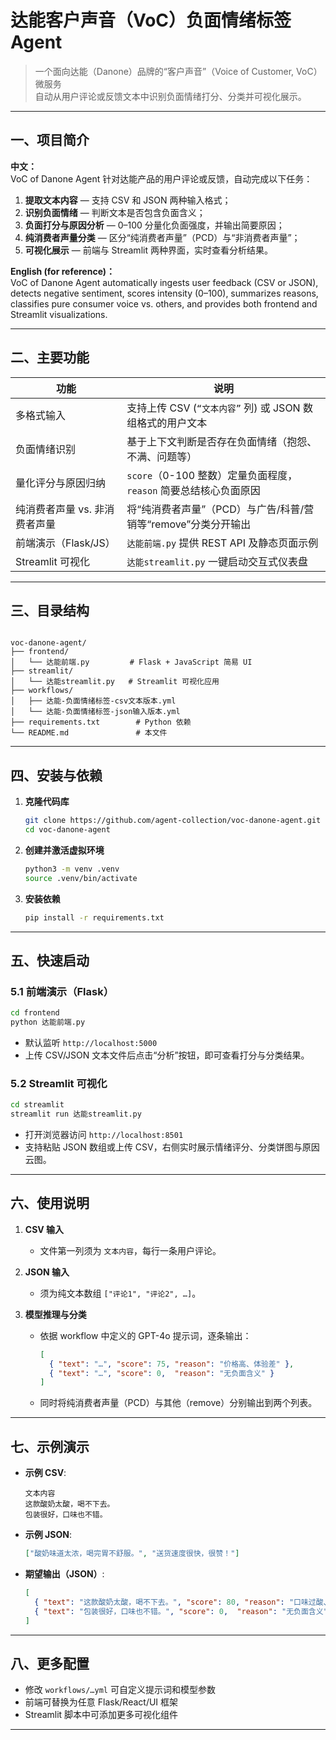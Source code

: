 # 达能客户声音（VoC）负面情绪标签 Agent

> 一个面向达能（Danone）品牌的“客户声音”（Voice of Customer, VoC）微服务  
> 自动从用户评论或反馈文本中识别负面情绪打分、分类并可视化展示。

---

## 一、项目简介

**中文：**  
VoC of Danone Agent 针对达能产品的用户评论或反馈，自动完成以下任务：  
1. **提取文本内容** — 支持 CSV 和 JSON 两种输入格式；  
2. **识别负面情绪** — 判断文本是否包含负面含义；  
3. **负面打分与原因分析** — 0–100 分量化负面强度，并输出简要原因；  
4. **纯消费者声量分类** — 区分“纯消费者声量”（PCD）与“非消费者声量”；  
5. **可视化展示** — 前端与 Streamlit 两种界面，实时查看分析结果。

**English (for reference)：**  
VoC of Danone Agent automatically ingests user feedback (CSV or JSON), detects negative sentiment, scores intensity (0–100), summarizes reasons, classifies pure consumer voice vs. others, and provides both frontend and Streamlit visualizations.

---

## 二、主要功能

| 功能                         | 说明                                                              |
|------------------------------|-------------------------------------------------------------------|
| 多格式输入                    | 支持上传 CSV (`“文本内容”` 列) 或 JSON 数组格式的用户文本          |
| 负面情绪识别                  | 基于上下文判断是否存在负面情绪（抱怨、不满、问题等）              |
| 量化评分与原因归纳            | `score`（0-100 整数）定量负面程度，`reason` 简要总结核心负面原因  |
| 纯消费者声量 vs. 非消费者声量 | 将“纯消费者声量”（PCD）与广告/科普/营销等“remove”分类分开输出     |
| 前端演示（Flask/JS）          | `达能前端.py` 提供 REST API 及静态页面示例                         |
| Streamlit 可视化             | `达能streamlit.py` 一键启动交互式仪表盘                           |

---

## 三、目录结构

```

voc-danone-agent/
├── frontend/
│   └── 达能前端.py         # Flask + JavaScript 简易 UI
├── streamlit/
│   └── 达能streamlit.py   # Streamlit 可视化应用
├── workflows/
│   ├── 达能-负面情绪标签-csv文本版本.yml
│   └── 达能-负面情绪标签-json输入版本.yml
├── requirements.txt        # Python 依赖
└── README.md               # 本文件

```

---

## 四、安装与依赖

1. **克隆代码库**  
   ```bash
   git clone https://github.com/agent-collection/voc-danone-agent.git
   cd voc-danone-agent
    ```

2. **创建并激活虚拟环境**

   ```bash
   python3 -m venv .venv
   source .venv/bin/activate
   ```

3. **安装依赖**

   ```bash
   pip install -r requirements.txt
   ```

---

## 五、快速启动

### 5.1 前端演示（Flask）

```bash
cd frontend
python 达能前端.py
```

* 默认监听 `http://localhost:5000`
* 上传 CSV/JSON 文本文件后点击“分析”按钮，即可查看打分与分类结果。

### 5.2 Streamlit 可视化

```bash
cd streamlit
streamlit run 达能streamlit.py
```

* 打开浏览器访问 `http://localhost:8501`
* 支持粘贴 JSON 数组或上传 CSV，右侧实时展示情绪评分、分类饼图与原因云图。

---

## 六、使用说明

1. **CSV 输入**

   * 文件第一列须为 `文本内容`，每行一条用户评论。
2. **JSON 输入**

   * 须为纯文本数组 `["评论1", "评论2", …]`。
3. **模型推理与分类**

   * 依据 workflow 中定义的 GPT-4o 提示词，逐条输出：

     ```json
     [
       { "text": "…", "score": 75, "reason": "价格高、体验差" },
       { "text": "…", "score": 0,  "reason": "无负面含义" }
     ]
     ```
   * 同时将纯消费者声量（PCD）与其他（remove）分别输出到两个列表。

---

## 七、示例演示

* **示例 CSV**:

  ```csv
  文本内容
  这款酸奶太酸，喝不下去。
  包装很好，口味也不错。
  ```

* **示例 JSON**:

  ```json
  ["酸奶味道太浓，喝完胃不舒服。", "送货速度很快，很赞！"]
  ```

* **期望输出（JSON）**:

  ```json
  [
    { "text": "这款酸奶太酸，喝不下去。", "score": 80, "reason": "口味过酸、体验极差" },
    { "text": "包装很好，口味也不错。", "score": 0,  "reason": "无负面含义" }
  ]
  ```

---

## 八、更多配置

* 修改 `workflows/…yml` 可自定义提示词和模型参数
* 前端可替换为任意 Flask/React/UI 框架
* Streamlit 脚本中可添加更多可视化组件

---

